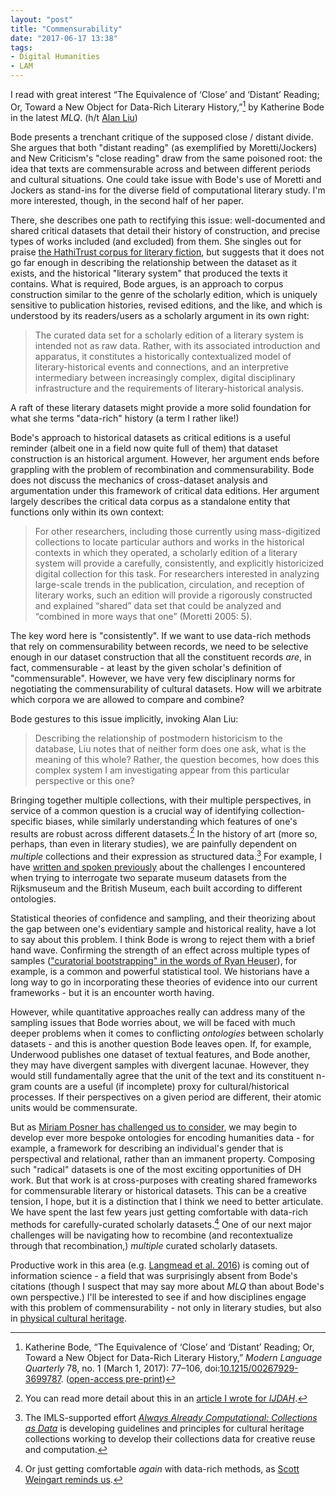 ```yaml
---
layout: "post"
title: "Commensurability"
date: "2017-06-17 13:38"
tags:
- Digital Humanities
- LAM
---
```


I read with great interest “The Equivalence of ‘Close’ and ‘Distant’ Reading; Or, Toward a New Object for Data-Rich Literary History,”[^bode] by  Katherine Bode in the latest _MLQ_. (h/t [Alan Liu](https://twitter.com/alanyliu/status/869782911746289664))

[^bode]: Katherine Bode, “The Equivalence of ‘Close’ and ‘Distant’ Reading; Or, Toward a New Object for Data-Rich Literary History,” _Modern Language Quarterly_ 78, no. 1 (March 1, 2017): 77–106, doi:[10.1215/00267929-3699787](https://dx.doi.org/10.1215/00267929-3699787). ([open-access pre-print](https://katherinebode.files.wordpress.com/2014/07/bode-article_mlq_final.pdf))

Bode presents a trenchant critique of the supposed close / distant divide.
She argues that both "distant reading" (as exemplified by Moretti/Jockers) and New Criticism's "close reading" draw from the same poisoned root: the idea that texts are commensurable across and between different periods and cultural situations.
One could take issue with Bode's use of Moretti and Jockers as stand-ins for the diverse field of computational literary study.
I'm more interested, though, in the second half of her paper.

There, she describes one path to rectifying this issue: well-documented and shared critical datasets that detail their history of construction, and precise types of works included (and excluded) from them.
She singles out for praise [the HathiTrust corpus for literary fiction][hathitrust], but suggests that it does not go far enough in describing the relationship between the dataset as it exists, and the historical "literary system" that produced the texts it contains.
What is required, Bode argues, is an approach to corpus construction similar to the genre of the scholarly edition, which is uniquely sensitive to publication histories, revised editions, and the like, and which is understood by its readers/users as a scholarly argument in its own right:

>The curated data set for a scholarly edition of a literary system is intended not as raw data. Rather, with its associated introduction and apparatus, it constitutes a historically contextualized model of literary-historical events and connections, and an interpretive intermediary between increasingly complex, digital disciplinary infrastructure and the requirements of literary-historical analysis.

A raft of these literary datasets might provide a more solid foundation for what she terms "data-rich" history (a term I rather like!)

[hathitrust]: https://wiki.htrc.illinois.edu/display/COM/Extracted+Features+Dataset

Bode's approach to historical datasets as critical editions is a useful reminder (albeit one in a field now quite full of them) that dataset construction is an historical argument.
However, her argument ends before grappling with the problem of recombination and commensurability.
Bode does not discuss the mechanics of cross-dataset analysis and argumentation under this framework of critical data editions.
Her argument largely describes the critical data corpus as a standalone entity that functions only within its own context:

>For other researchers, including those currently using mass-digitized collections to locate particular authors and works in the historical contexts in which they operated, a scholarly edition of a literary system will provide a carefully, consistently, and explicitly historicized digital collection for this task. For researchers interested in analyzing large-scale trends in the publication, circulation, and reception of literary works, such an edition will provide a rigorously constructed and explained “shared” data set that could be analyzed and “combined in more ways that one” (Moretti 2005: 5).

The key word here is "consistently".
If we want to use data-rich methods that rely on commensurability between records, we need to be selective enough in our dataset construction that all the constituent records _are_, in fact, commensurable - at least by the given scholar's definition of "commensurable".
However, we have very few disciplinary norms for negotiating the commensurability of cultural datasets.
How will we arbitrate which corpora we are allowed to compare and combine?

Bode gestures to this issue implicitly, invoking Alan Liu:

>Describing the relationship of postmodern historicism to the database, Liu notes that of neither form does one ask, what is the meaning of this whole? Rather, the question becomes, how does this complex system I am investigating appear from this particular perspective or this one? 

Bringing together multiple collections, with their multiple perspectives, in service of a common question is a crucial way of identifying collection-specific biases, while similarly understanding which features of one's results are robust across different datasets.[^merging]
In the history of art (more so, perhaps, than even in literary studies), we are painfully dependent on _multiple_ collections and their expression as structured data.[^cad]
For example, I have [written and spoken previously][pains] about the challenges I encountered when trying to interrogate two separate museum datasets from the Rijksmuseum and the British Museum, each built according to different ontologies.

[pains]: /cesta_lod

[^merging]: You can read more detail about this in an [article I wrote for _IJDAH_](http://journals.ub.uni-heidelberg.de/index.php/dah/article/view/25337).

Statistical theories of confidence and sampling, and their theorizing about the gap between one's evidentiary sample and historical reality, have a lot to say about this problem.
I think Bode is wrong to reject them with a brief hand wave.
Confirming the strength of an effect across multiple types of samples (["curatorial bootstrapping" in the words of Ryan Heuser](https://twitter.com/quadrismegistus/status/876119051721887744)), for example, is a common and powerful statistical tool.
We historians have a long way to go in incorporating these theories of evidence into our current frameworks - but it is an encounter worth having.

However, while quantitative approaches really can address many of the sampling issues that Bode worries about, we will be faced with much deeper problems when it comes to conflicting _ontologies_ between scholarly datasets - and this is another question Bode leaves open. If, for example, Underwood publishes one dataset of textual features, and Bode another, they may have divergent samples with divergent lacunae.
However, they would still fundamentally agree that the unit of the text and its constituent n-gram counts are a useful (if incomplete) proxy for cultural/historical processes.
If their perspectives on a given period are different, their atomic units would be commensurate.

But as [Miriam Posner has challenged us to consider](http://miriamposner.com/blog/whats-next-the-radical-unrealized-potential-of-digital-humanities/), we may begin to develop ever more bespoke ontologies for encoding humanities data - for example, a framework for describing an individual's gender that is perspectival and relational, rather than an immanent property.
Composing such "radical" datasets is one of the most exciting opportunities of DH work.
But that work is at cross-purposes with creating shared frameworks for commensurable literary or historical datasets.
This can be a creative tension, I hope, but it is a distinction that I think we need to better articulate.
We have spent the last few years just getting comfortable with data-rich methods for carefully-curated scholarly datasets.[^again]
One of our next major challenges will be navigating how to recombine (and recontextualize through that recombination,) _multiple_ curated scholarly datasets.

[^again]: Or just getting comfortable _again_ with data-rich methods, as [Scott Weingart reminds us](http://scottbot.net/lessons-from-digital-historys-antecedents/).

Productive work in this area (e.g. [Langmead et al. 2016](https://dx.doi.org/10.3366/ijhac.2016.0157)) is coming out of information science - a field that was surprisingly absent from Bode's citations (though I suspect that may say more about _MLQ_ than about Bode's own perspective.)
I'll be interested to see if and how disciplines engage with this problem of commensurability - not only in literary studies, but also in [physical cultural heritage](https://www.slideshare.net/azaroth42/introduction-to-the-linked-art-data-model).

[^cad]: The IMLS-supported effort [_Always Already Computational: Collections as Data_](https://collectionsasdata.github.io/) is developing guidelines and principles for cultural heritage collections working to develop their collections data for creative reuse and computation.
